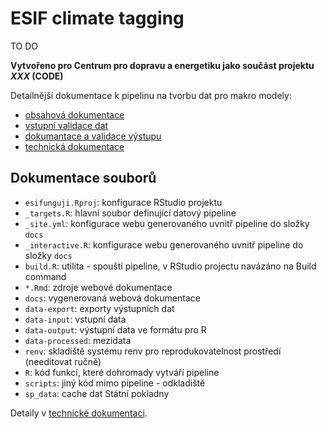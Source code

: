 ESIF climate tagging
================

<!-- README.md is generated from README.Rmd. Please edit that file -->
<!-- badges: start -->
<!-- badges: end -->

TO DO

**Vytvořeno pro Centrum pro dopravu a energetiku jako součást projektu
*XXX* (CODE)**

Detailnější dokumentace k pipelinu na tvorbu dat pro makro modely:

-   [obsahová dokumentace](s_doc.html)
-   [vstupní validace dat](s_inputchecks.html)
-   [dokumantace a validace výstupu](s_output.html)
-   [technická dokumentace](dev.html)

## Dokumentace souborů

-   `esifunguji.Rproj`: konfigurace RStudio projektu
-   `_targets.R`: hlavní soubor definující datový pipeline
-   `_site.yml`: konfigurace webu generovaného uvnitř pipeline do složky
    `docs`
-   `_interactive.R`: konfigurace webu generovaného uvnitř pipeline do
    složky `docs`
-   `build.R`: utilita - spouští pipeline, v RStudio projectu navázáno
    na Build command
-   `*.Rmd`: zdroje webové dokumentace
-   `docs`: vygenerovaná webová dokumentace
-   `data-export`: exporty výstupních dat
-   `data-input`: vstupní data
-   `data-output`: výstupní data ve formátu pro R
-   `data-processed`: mezidata
-   `renv`: skladiště systému renv pro reprodukovatelnost prostředí
    (needitovat ručně)
-   `R`: kód funkcí, které dohromady vytváří pipeline
-   `scripts`: jiný kód mimo pipeline - odkladiště
-   `sp_data`: cache dat Státní pokladny

Detaily v [technické dokumentaci](dev.html).
